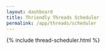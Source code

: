 ```yaml
---
layout: dashboard
title: Thriendly Threads Scheduler
permalink: /app/threads/scheduler
---
```


{% include thread-scheduler.html %}

<!-- Scripts -->
<script src="https://code.jquery.com/jquery-3.6.0.min.js"></script>
<!-- Include Bootstrap JS and its dependencies -->
<script src="https://cdn.jsdelivr.net/npm/bootstrap@5/dist/js/bootstrap.bundle.min.js"></script>
<script src="https://cdn.jsdelivr.net/npm/@popperjs/core@2.9.3/dist/umd/popper.min.js"></script>
<script type="module" src="{{ site.baseurl }}/assets/js/firebaseauth.js"></script>
<script>

    $(document).ready(function () {
        $('#schedulerBackButton').on('click', function () {
            if (confirm("Are you sure you want to go back? Any edits made to the post will be lost.")) {
                window.location.href = '/app/threads/home'; // Redirect to the desired path
            }
        });
    });
</script>